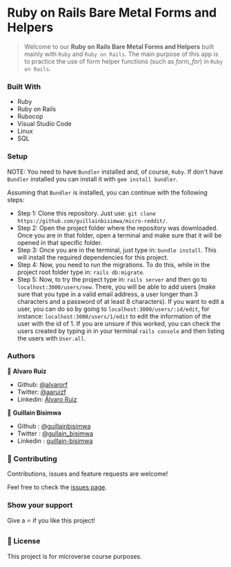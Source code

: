 # Ruby on Rails Bare Metal Forms and Helpers

> Welcome to our **Ruby on Rails Bare Metal Forms and Helpers** built mainly with `Ruby` and `Ruby on Rails`. The main purpose of this app is to practice the use of form helper functions (such as *form_for*) in `Ruby on Rails`.

### Built With

- Ruby
- Ruby on Rails
- Rubocop
- Visual Studio Code
- Linux
- SQL

### Setup

NOTE: You need to have `Bundler` installed and, of course, `Ruby`. If don't have `Bundler` installed you can install it with `gem install bundler`.

Assuming that `Bundler` is installed, you can continue with the following steps:
- Step 1: Clone this repository. Just use: `git clone https://github.com/guillainbisimwa/micro-reddit/`.
- Step 2: Open the project folder where the repository was downloaded. Once you are in that folder, open a terminal and make sure that it will be opened in that specific folder.
- Step 3: Once you are in the terminal, just type in: `bundle install`. This will install the required dependencies for this project.
- Step 4: Now, you need to run the migrations. To do this, while in the project root folder type in: `rails db:migrate`.
- Step 5: Now, to try the project type in: `rails server` and then go to `localhost:3000/users/new`. There, you will be able to add users (make sure that you type in a valid email address, a user longer than 3 characters and a password of at least 8 characters). If you want to edit a user, you can do so by going to `localhost:3000/users/:id/edit`, for instance: `localhost:3000/users/1/edit` to edit the information of the user with the id of 1. If you are unsure if this worked, you can check the users created by typing in in your terminal `rails console` and then listing the users with `User.all`.

### Authors

👤 **Alvaro Ruiz**

- Github: [@alvarorf](https://github.com/alvarorf)
- Twitter: [@aaruizf](https://twitter.com/aaruizf)
- Linkedin: [Álvaro Ruiz](https://www.linkedin.com/in/alvaro-andr%C3%A9s-ruiz-florez/)

👤 **Guillain Bisimwa**

- Github : [@guillainbisimwa](https://github.com/guillainbisimwa)
- Twitter : [@gullain_bisimwa](https://twitter.com/gullain_bisimwa)
- Linkedin : [guillain-bisimwa](https://www.linkedin.com/in/guillain-bisimwa-8a8b7a7b/)

### 🤝 Contributing

Contributions, issues and feature requests are welcome!

Feel free to check the [issues page](issues/).

### Show your support

Give a ⭐️ if you like this project!


### 📝 License

This project is for microverse course purposes.
